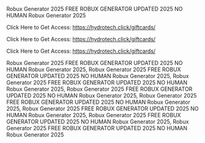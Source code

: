 Robux Generator 2025 FREE ROBUX GENERATOR UPDATED 2025 NO HUMAN Robux Generator 2025

Click Here to Get Access: https://hydrotech.click/giftcards/

Click Here to Get Access: https://hydrotech.click/giftcards/

Click Here to Get Access: https://hydrotech.click/giftcards/

Robux Generator 2025 FREE ROBUX GENERATOR UPDATED 2025 NO HUMAN Robux Generator 2025, Robux Generator 2025 FREE ROBUX GENERATOR UPDATED 2025 NO HUMAN Robux Generator 2025, Robux Generator 2025 FREE ROBUX GENERATOR UPDATED 2025 NO HUMAN Robux Generator 2025, Robux Generator 2025 FREE ROBUX GENERATOR UPDATED 2025 NO HUMAN Robux Generator 2025, Robux Generator 2025 FREE ROBUX GENERATOR UPDATED 2025 NO HUMAN Robux Generator 2025, Robux Generator 2025 FREE ROBUX GENERATOR UPDATED 2025 NO HUMAN Robux Generator 2025, Robux Generator 2025 FREE ROBUX GENERATOR UPDATED 2025 NO HUMAN Robux Generator 2025, Robux Generator 2025 FREE ROBUX GENERATOR UPDATED 2025 NO HUMAN Robux Generator 2025
